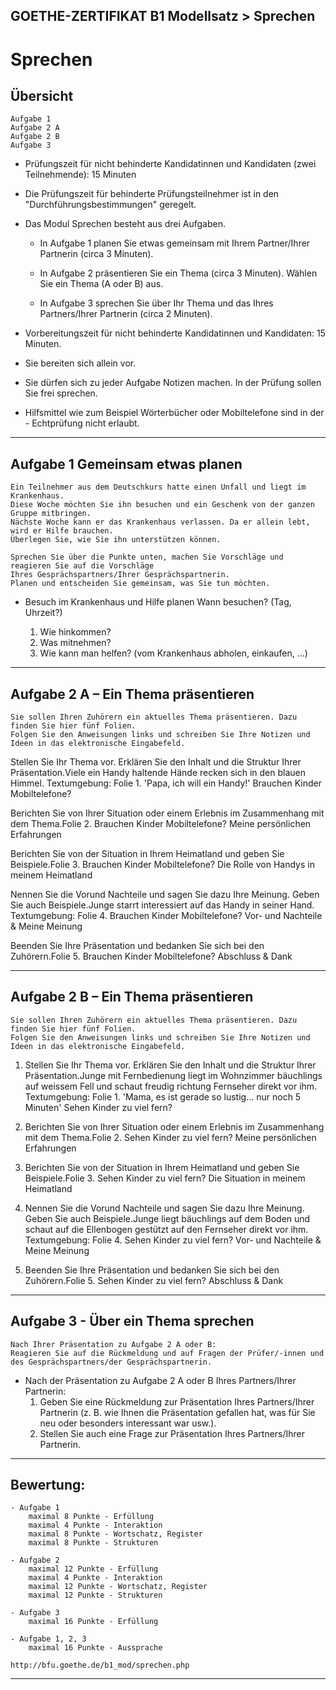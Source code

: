 GOETHE-ZERTIFIKAT B1 Modellsatz > Sprechen
---
# Sprechen
## Übersicht
```    
Aufgabe 1
Aufgabe 2 A
Aufgabe 2 B
Aufgabe 3
```
    
- Prüfungszeit für nicht behinderte Kandidatinnen und Kandidaten (zwei Teilnehmende): 15 Minuten

- Die Prüfungszeit für behinderte Prüfungsteilnehmer ist in den "Durchführungsbestimmungen" geregelt.

- Das Modul Sprechen besteht aus drei Aufgaben.
    - In Aufgabe 1 planen Sie etwas gemeinsam mit Ihrem Partner/Ihrer Partnerin (circa 3 Minuten).

    - In Aufgabe 2 präsentieren Sie ein Thema (circa 3 Minuten). Wählen Sie ein Thema (A oder B) aus.

    - In Aufgabe 3 sprechen Sie über Ihr Thema und das Ihres Partners/Ihrer Partnerin (circa 2 Minuten).
    
- Vorbereitungszeit für nicht behinderte Kandidatinnen und Kandidaten: 15 Minuten.

- Sie bereiten sich allein vor.

- Sie dürfen sich zu jeder Aufgabe Notizen machen. In der Prüfung sollen Sie frei sprechen.

- Hilfsmittel wie zum Beispiel Wörterbücher oder Mobiltelefone sind in der - Echtprüfung nicht erlaubt.
---

## Aufgabe 1 Gemeinsam etwas planen
```
Ein Teilnehmer aus dem Deutschkurs hatte einen Unfall und liegt im Krankenhaus.
Diese Woche möchten Sie ihn besuchen und ein Geschenk von der ganzen Gruppe mitbringen.
Nächste Woche kann er das Krankenhaus verlassen. Da er allein lebt, wird er Hilfe brauchen.
Überlegen Sie, wie Sie ihn unterstützen können.
```

```
Sprechen Sie über die Punkte unten, machen Sie Vorschläge und reagieren Sie auf die Vorschläge
Ihres Gesprächspartners/Ihrer Gesprächspartnerin.
Planen und entscheiden Sie gemeinsam, was Sie tun möchten.
```
    
- Besuch im Krankenhaus und Hilfe planen
Wann besuchen? (Tag, Uhrzeit?)

    1. Wie hinkommen?
    2. Was mitnehmen?
    3. Wie kann man helfen?
    (vom Krankenhaus abholen, einkaufen, ...)

---

## Aufgabe 2 A – Ein Thema präsentieren
```
Sie sollen Ihren Zuhörern ein aktuelles Thema präsentieren. Dazu finden Sie hier fünf Folien.
Folgen Sie den Anweisungen links und schreiben Sie Ihre Notizen und Ideen in das elektronische Eingabefeld.
```
Stellen Sie Ihr Thema vor.
Erklären Sie den Inhalt und
die Struktur Ihrer Präsentation.Viele ein Handy haltende Hände recken sich in den blauen Himmel. Textumgebung: Folie 1. 'Papa, ich will ein Handy!' Brauchen Kinder Mobiltelefone?


Berichten Sie von Ihrer Situation oder einem Erlebnis im Zusammenhang mit dem Thema.Folie 2. Brauchen Kinder Mobiltelefone? Meine persönlichen Erfahrungen

Berichten Sie von der Situation in Ihrem Heimatland und geben Sie Beispiele.Folie 3. Brauchen Kinder Mobiltelefone? Die Rolle von Handys in meinem Heimatland

Nennen Sie die Vorund Nachteile und sagen Sie dazu Ihre Meinung.
Geben Sie auch Beispiele.Junge starrt interessiert auf das Handy in seiner Hand. Textumgebung: Folie 4. Brauchen Kinder Mobiltelefone? Vor- und Nachteile & Meine Meinung

Beenden Sie Ihre Präsentation und bedanken Sie sich bei den Zuhörern.Folie 5. Brauchen Kinder Mobiltelefone? Abschluss & Dank

---
## Aufgabe 2 B – Ein Thema präsentieren
```
Sie sollen Ihren Zuhörern ein aktuelles Thema präsentieren. Dazu finden Sie hier fünf Folien.
Folgen Sie den Anweisungen links und schreiben Sie Ihre Notizen und Ideen in das elektronische Eingabefeld.
```

1. Stellen Sie Ihr Thema vor. Erklären Sie den Inhalt und die Struktur Ihrer Präsentation.Junge mit Fernbedienung liegt im Wohnzimmer bäuchlings auf weissem Fell und schaut freudig richtung Fernseher direkt vor ihm. Textumgebung: Folie 1. 'Mama, es ist gerade so lustig... nur noch 5 Minuten' Sehen Kinder zu viel fern?

2. Berichten Sie von Ihrer Situation oder einem Erlebnis im Zusammenhang mit dem Thema.Folie 2. Sehen Kinder zu viel fern? Meine persönlichen Erfahrungen

3. Berichten Sie von der Situation in Ihrem Heimatland und geben Sie Beispiele.Folie 3. Sehen Kinder zu viel fern? Die Situation in meinem Heimatland

4. Nennen Sie die Vorund Nachteile und sagen Sie dazu Ihre Meinung.
Geben Sie auch Beispiele.Junge liegt bäuchlings auf dem Boden und schaut auf die Ellenbogen gestützt auf den Fernseher direkt vor ihm. Textumgebung: Folie 4. Sehen Kinder zu viel fern? Vor- und Nachteile & Meine Meinung

5. Beenden Sie Ihre Präsentation und bedanken Sie sich bei den Zuhörern.Folie 5. Sehen Kinder zu viel fern? Abschluss & Dank

---
## Aufgabe 3 - Über ein Thema sprechen
```
Nach Ihrer Präsentation zu Aufgabe 2 A oder B:
Reagieren Sie auf die Rückmeldung und auf Fragen der Prüfer/-innen und des Gesprächspartners/der Gesprächspartnerin.
```
- Nach der Präsentation zu Aufgabe 2 A oder B Ihres Partners/Ihrer Partnerin:
    1. Geben Sie eine Rückmeldung zur Präsentation Ihres Partners/Ihrer Partnerin
    (z. B. wie Ihnen die Präsentation gefallen hat, was für Sie neu oder besonders interessant war usw.).
    2. Stellen Sie auch eine Frage zur Präsentation Ihres Partners/Ihrer Partnerin.

---
## Bewertung:
```
- Aufgabe 1
    maximal 8 Punkte - Erfüllung
    maximal 4 Punkte - Interaktion
    maximal 8 Punkte - Wortschatz, Register
    maximal 8 Punkte - Strukturen

- Aufgabe 2
    maximal 12 Punkte - Erfüllung
    maximal 4 Punkte - Interaktion
    maximal 12 Punkte - Wortschatz, Register
    maximal 12 Punkte - Strukturen

- Aufgabe 3
    maximal 16 Punkte - Erfüllung

- Aufgabe 1, 2, 3
    maximal 16 Punkte - Aussprache

http://bfu.goethe.de/b1_mod/sprechen.php
```
---